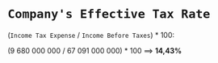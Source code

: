 # `Company's Effective Tax Rate`


(`Income Tax Expense` / `Income Before Taxes`) * 100:


(9 680 000 000 / 67 091 000 000) * 100 ==> **14,43%**
